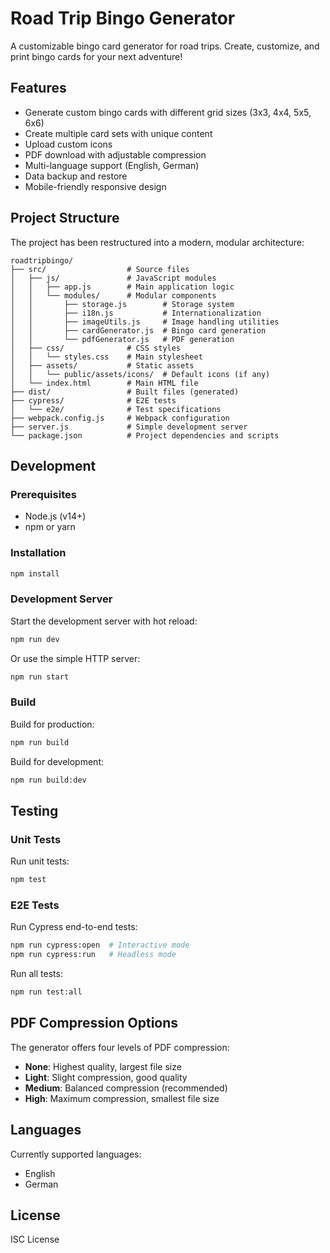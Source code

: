 # Road Trip Bingo Generator

A customizable bingo card generator for road trips. Create, customize, and print bingo cards for your next adventure!

## Features

- Generate custom bingo cards with different grid sizes (3x3, 4x4, 5x5, 6x6)
- Create multiple card sets with unique content
- Upload custom icons
- PDF download with adjustable compression
- Multi-language support (English, German)
- Data backup and restore
- Mobile-friendly responsive design

## Project Structure

The project has been restructured into a modern, modular architecture:

```
roadtripbingo/
├── src/                  # Source files
│   ├── js/               # JavaScript modules
│   │   ├── app.js        # Main application logic
│   │   └── modules/      # Modular components
│   │       ├── storage.js        # Storage system
│   │       ├── i18n.js           # Internationalization 
│   │       ├── imageUtils.js     # Image handling utilities
│   │       ├── cardGenerator.js  # Bingo card generation
│   │       └── pdfGenerator.js   # PDF generation
│   ├── css/              # CSS styles
│   │   └── styles.css    # Main stylesheet
│   ├── assets/           # Static assets
│   │   └── public/assets/icons/  # Default icons (if any)
│   └── index.html        # Main HTML file
├── dist/                 # Built files (generated)
├── cypress/              # E2E tests
│   └── e2e/              # Test specifications
├── webpack.config.js     # Webpack configuration
├── server.js             # Simple development server
└── package.json          # Project dependencies and scripts
```

## Development

### Prerequisites

- Node.js (v14+)
- npm or yarn

### Installation

```bash
npm install
```

### Development Server

Start the development server with hot reload:

```bash
npm run dev
```

Or use the simple HTTP server:

```bash
npm run start
```

### Build

Build for production:

```bash
npm run build
```

Build for development:

```bash
npm run build:dev
```

## Testing

### Unit Tests

Run unit tests:

```bash
npm test
```

### E2E Tests

Run Cypress end-to-end tests:

```bash
npm run cypress:open  # Interactive mode
npm run cypress:run   # Headless mode
```

Run all tests:

```bash
npm run test:all
```

## PDF Compression Options

The generator offers four levels of PDF compression:

- **None**: Highest quality, largest file size
- **Light**: Slight compression, good quality
- **Medium**: Balanced compression (recommended)
- **High**: Maximum compression, smallest file size

## Languages

Currently supported languages:
- English
- German

## License

ISC License
